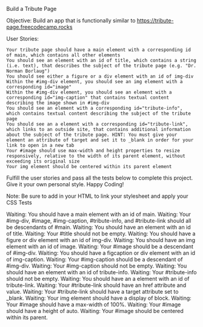 Build a Tribute Page

Objective: Build an app that is functionally similar to https://tribute-page.freecodecamp.rocks

User Stories:

    Your tribute page should have a main element with a corresponding id of main, which contains all other elements
    You should see an element with an id of title, which contains a string (i.e. text), that describes the subject of the tribute page (e.g. "Dr. Norman Borlaug")
    You should see either a figure or a div element with an id of img-div
    Within the #img-div element, you should see an img element with a corresponding id="image"
    Within the #img-div element, you should see an element with a corresponding id="img-caption" that contains textual content describing the image shown in #img-div
    You should see an element with a corresponding id="tribute-info", which contains textual content describing the subject of the tribute page
    You should see an a element with a corresponding id="tribute-link", which links to an outside site, that contains additional information about the subject of the tribute page. HINT: You must give your element an attribute of target and set it to _blank in order for your link to open in a new tab
    Your #image should use max-width and height properties to resize responsively, relative to the width of its parent element, without exceeding its original size
    Your img element should be centered within its parent element

Fulfill the user stories and pass all the tests below to complete this project. Give it your own personal style. Happy Coding!

Note: Be sure to add <link rel="stylesheet" href="styles.css"> in your HTML to link your stylesheet and apply your CSS
Tests

Waiting: You should have a main element with an id of main.
Waiting: Your #img-div, #image, #img-caption, #tribute-info, and #tribute-link should all be descendants of #main.
Waiting: You should have an element with an id of title.
Waiting: Your #title should not be empty.
Waiting: You should have a figure or div element with an id of img-div.
Waiting: You should have an img element with an id of image.
Waiting: Your #image should be a descendant of #img-div.
Waiting: You should have a figcaption or div element with an id of img-caption.
Waiting: Your #img-caption should be a descendant of #img-div.
Waiting: Your #img-caption should not be empty.
Waiting: You should have an element with an id of tribute-info.
Waiting: Your #tribute-info should not be empty.
Waiting: You should have an a element with an id of tribute-link.
Waiting: Your #tribute-link should have an href attribute and value.
Waiting: Your #tribute-link should have a target attribute set to \_blank.
Waiting: Your img element should have a display of block.
Waiting: Your #image should have a max-width of 100%.
Waiting: Your #image should have a height of auto.
Waiting: Your #image should be centered within its parent.
